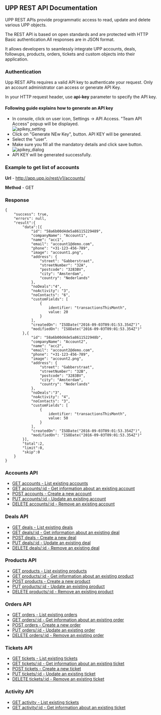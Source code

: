 
## UPP REST API Documentation

UPP REST APIs provide programmatic access to read, update and delete various UPP objects.  

The REST API is based on open standards and are protected with HTTP Basic authentication.All responses are in JSON format.  

It allows developers to seamlessly integrate UPP accounts, deals, followups, products, orders, tickets and custom objects into their application.

### Authentication

Upp REST APIs requires a valid API key to authenticate your request. Only an account administrator can access or generate API Key.   

In your HTTP request header, use **api-key** parameter to specify the API key.  

#### Following guide explains how to generate an API key

* In console, click on user icon, Settings -> API Access. "Team API Access" popup will be displayed.  
![apikey_setting](https://github.com/UppCRM/UppApiDocs/wiki/images/apikey_setting.png)
* Click on "Generate NEw Key", button. API KEY will be generated.
* Select the "user".
* Make sure you fill all the mandatory details and click save button.  
![apikey_dialog](https://github.com/UppCRM/UppApiDocs/wiki/images/apikey_dialog.png)
* API KEY will be generated successfully.

### Example to get list of accounts
**Url** - http://app.upp.io/rest/v1/accounts/

**Method** - GET

### Response
	{
		"success": true,
		"errors": null,
		"result":{
			"data":[{
				"id": "58a6b00d4de5a86115229489",
				"companyName": "Account1",
				"name": "acc1",
				"email": "account1@demo.com",
				"phone": "+31-123-456-789",
				"image": "account1.png",
				"address": {
					"street": "Gabberstraat",
					"streetNumber": "32A",
					"postcode": "3283BV",
					"city": "Amsterdam",
					"country": "Nederlands"
				},
				"noDeals":"4",
				"noActivity": "3",
				"noContacts": "6",
				"customFields": [
					{
						identifier: "transactionsThisMonth",
						value: 20
					}
				],
				"createdOn": "ISODate("2016-09-03T09:01:53.354Z")",
				"modifiedOn": "ISODate("2016-09-03T09:01:53.354Z")"
			},{
				"id": "58a6b00d4de5a8611522948b",
				"companyName": "Account2",
				"name": "acc2",
				"email": "account2@demo.com",
				"phone": "+31-123-456-789",
				"image": "account2.png",
				"address": {
					"street": "Gabberstraat",
					"streetNumber": "32B",
					"postcode": "3283BV",
					"city": "Amsterdam",
					"country": "Nederlands"
				},
				"noDeals":"3",
				"noActivity": "4",
				"noContacts": "3",
				"customFields": [
					{
						identifier: "transactionsThisMonth",
						value: 50
					}
				],
				"createdOn": "ISODate("2016-09-03T09:01:53.354Z")",
				"modifiedOn": "ISODate("2016-09-03T09:01:53.354Z")"
			}],
			"total":2,
			"limit":0,
			"skip":0
		}
	}

### Accounts API
* [GET accounts - List existing accounts](https://github.com/UppCRM/UppApiDocs/wiki/API-Account-Get)
* [GET accounts/:id - Get information about an existing account](https://github.com/UppCRM/UppApiDocs/wiki/API-Account-Details)
* [POST accounts - Create a new account](https://github.com/UppCRM/UppApiDocs/wiki/API-Account-Create)
* [PUT accounts/:id - Update an existing account](https://github.com/UppCRM/UppApiDocs/wiki/API-Account-Update)
* [DELETE accounts/:id - Remove an existing account](https://github.com/UppCRM/UppApiDocs/wiki/API-Account-Delete)

### Deals API
* [GET deals - List existing deals](https://github.com/UppCRM/UppApiDocs/wiki/API-Deal-Get)
* [GET deals/:id - Get information about an existing deal](https://github.com/UppCRM/UppApiDocs/wiki/API-Deal-Details)
* [POST deals - Create a new deal](https://github.com/UppCRM/UppApiDocs/wiki/API-Deal-Create)
* [PUT deals/:id - Update an existing deal](https://github.com/UppCRM/UppApiDocs/wiki/API-Deal-Update)
* [DELETE deals/:id - Remove an existing deal](https://github.com/UppCRM/UppApiDocs/wiki/API-Deal-Delete)

### Products API
* [GET products - List existing products](https://github.com/UppCRM/UppApiDocs/wiki/API-Product-Get)
* [GET products/:id - Get information about an existing product](https://github.com/UppCRM/UppApiDocs/wiki/API-Product-Details)
* [POST products - Create a new product](https://github.com/UppCRM/UppApiDocs/wiki/API-Product-Create)
* [PUT products/:id - Update an existing product](https://github.com/UppCRM/UppApiDocs/wiki/API-Product-Update)
* [DELETE products/:id - Remove an existing product](https://github.com/UppCRM/UppApiDocs/wiki/API-Product-Delete)

### Orders API
* [GET orders - List existing orders](https://github.com/UppCRM/UppApiDocs/wiki/API-Order-Get)
* [GET orders/:id - Get information about an existing order](https://github.com/UppCRM/UppApiDocs/wiki/API-Order-Details)
* [POST orders - Create a new order](https://github.com/UppCRM/UppApiDocs/wiki/API-Order-Create)
* [PUT orders/:id - Update an existing order](https://github.com/UppCRM/UppApiDocs/wiki/API-Order-Update)
* [DELETE orders/:id - Remove an existing order](https://github.com/UppCRM/UppApiDocs/wiki/API-Order-Delete)

### Tickets API
* [GET tickets - List existing tickets](https://github.com/UppCRM/UppApiDocs/wiki/API-Ticket-Get)
* [GET tickets/:id - Get information about an existing ticket](https://github.com/UppCRM/UppApiDocs/wiki/API-Ticket-Details)
* [POST tickets - Create a new ticket](https://github.com/UppCRM/UppApiDocs/wiki/API-Ticket-Create)
* [PUT tickets/:id - Update an existing ticket](https://github.com/UppCRM/UppApiDocs/wiki/API-Ticket-Update)
* [DELETE tickets/:id - Remove an existing ticket](https://github.com/UppCRM/UppApiDocs/wiki/API-Ticket-Delete)

### Activity API
* [GET activity - List existing tickets](https://github.com/UppCRM/UppApiDocs/wiki/API-Activity-Get)
* [GET activity/:id - Get information about an existing ticket](https://github.com/UppCRM/UppApiDocs/wiki/API-Activity-Details)
